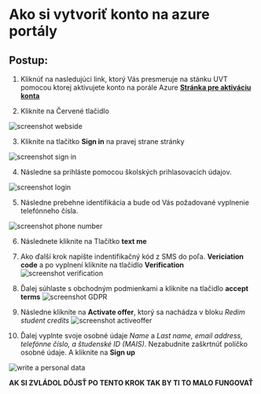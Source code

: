 # Ako si vytvoriť konto na azure portály 

## Postup:
1. Kliknúť na nasledujúci link, ktorý Vás presmeruje na stánku UVT pomocou ktorej aktivujete konto na porále Azure
[**Stránka pre aktiváciu konta**](https://uvt.tuke.sk/wps/portal/uv/software/microsoft-softver-msdn)

2. Kliknite na Červené tlačidlo

![screenshot webside](https://github.com/michal552703/Vedecky-projekt/blob/main/tutorials/img/website_uvt.png)

3. Kliknite na tlačítko **Sign in** na pravej strane stránky

![screenshot sign in](https://github.com/michal552703/Vedecky-projekt/blob/main/tutorials/img/webide_sign_in.png)

4. Následne sa prihláste pomocou školských prihlasovacích údajov.

![screenshot login](https://github.com/michal552703/Vedecky-projekt/blob/main/tutorials/img/login.png)

5. Následne prebehne identifikácia a bude od Vás požadované vyplnenie telefónneho čísla.

![screenshot phone number](https://github.com/michal552703/Vedecky-projekt/blob/main/tutorials/img/phone%20number.png)

6. Následnete kliknite na Tlačítko **text me**
7. Ako ďalší krok napíšte indentifikačný kód z SMS do poľa. **Vericiation code** a po vyplnení kliknite na tlačidlo **Verification**
![screenshot verification](https://github.com/michal552703/Vedecky-projekt/blob/main/tutorials/img/Verifi%20code.png)

8. Ďalej súhlaste s obchodným podmienkami a kliknite na tlačidlo **accept terms**
![screenshot GDPR](https://github.com/michal552703/Vedecky-projekt/blob/main/tutorials/img/Accept%20terms.png)

9. Následne kliknite na **Activate offer**, ktorý sa nachádza v bloku _Redim student credits_
![screenshot activeoffer](https://github.com/michal552703/Vedecky-projekt/blob/main/tutorials/img/activation%20azure.png)

10. Ďalej vyplnte svoje osobné údaje _Name_ a _Last name, email address, telefónne číslo, a študenské ID (MAIS)_. Nezabudnite zaškrtnúť políčko osobné údaje. A kliknite na **Sign up**

![write a personal data](https://github.com/michal552703/Vedecky-projekt/blob/main/tutorials/img/sing%20up.png)

**AK SI ZVLÁDOL DÔJSŤ PO TENTO KROK TAK BY TI TO MALO FUNGOVAŤ**

